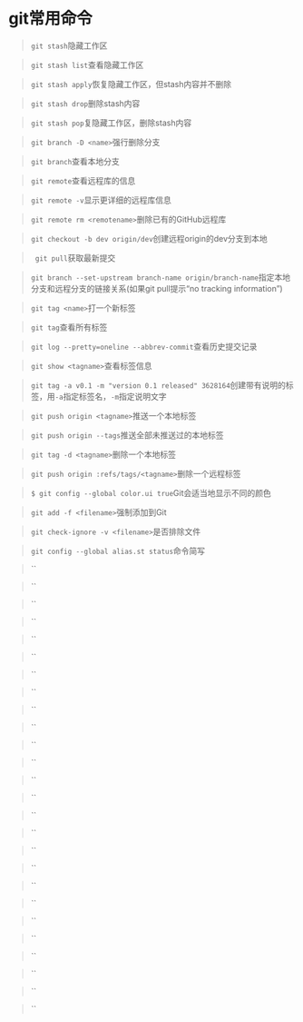 # git常用命令

> `git stash`隐藏工作区

> `git stash list`查看隐藏工作区

> `git stash apply`恢复隐藏工作区，但stash内容并不删除

> `git stash drop`删除stash内容

> `git stash pop`复隐藏工作区，删除stash内容

> `git branch -D <name>`强行删除分支

> `git branch`查看本地分支

> `git remote`查看远程库的信息

> `git remote -v`显示更详细的远程库信息

> `git remote rm <remotename>`删除已有的GitHub远程库

> `git checkout -b dev origin/dev`创建远程origin的dev分支到本地

> ` git pull`获取最新提交

> `git branch --set-upstream branch-name origin/branch-name`指定本地分支和远程分支的链接关系(如果git pull提示“no tracking information”)

> `git tag <name>`打一个新标签

> `git tag`查看所有标签

> `git log --pretty=oneline --abbrev-commit`查看历史提交记录

> `git show <tagname>`查看标签信息

> `git tag -a v0.1 -m "version 0.1 released" 3628164`创建带有说明的标签，用`-a`指定标签名，`-m`指定说明文字

> `git push origin <tagname>`推送一个本地标签

> `git push origin --tags`推送全部未推送过的本地标签

> `git tag -d <tagname>`删除一个本地标签

> `git push origin :refs/tags/<tagname>`删除一个远程标签

> `$ git config --global color.ui true`Git会适当地显示不同的颜色

> `git add -f <filename>`强制添加到Git

> `git check-ignore -v <filename>`是否排除文件

> `git config --global alias.st status`命令简写

> ``

> ``

> ``

> ``

> ``

> ``

> ``

> ``

> ``

> ``

> ``

> ``

> ``

> ``

> ``

> ``

> ``

> ``

> ``

> ``

> ``

> ``

> ``

> ``

> ``

> ``
